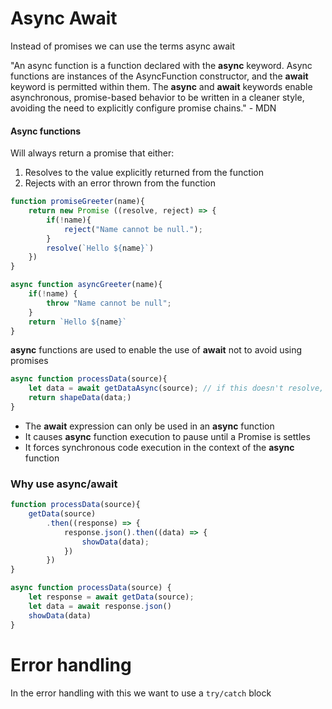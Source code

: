 # Async Await

Instead of promises we can use the terms async await

"An async function is a function declared with the **async** keyword. Async functions are instances of the AsyncFunction constructor, and the **await** keyword is permitted within them. The **async** and **await** keywords enable asynchronous, promise-based behavior to be written in a cleaner style, avoiding the need to explicitly configure promise chains." - MDN

#### Async functions

Will always return a promise that either:

1. Resolves to the value explicitly returned from the function
2. Rejects with an error thrown from the function

```js
function promiseGreeter(name){
    return new Promise ((resolve, reject) => {
        if(!name){
            reject("Name cannot be null.");
        }
        resolve(`Hello ${name}`)
    })
}
```

```js
async function asyncGreeter(name){
    if(!name) {
        throw "Name cannot be null";
    }
    return `Hello ${name}`
}
```



**async** functions are used to enable the use of **await** not to avoid using promises

```js
async function processData(source){
    let data = await getDataAsync(source); // if this doesn't resolve, throws error
    return shapeData(data;)
}
```

* The **await** expression can only be used in an **async** function
* It causes **async** function execution to pause until a Promise is settles
* It forces synchronous code execution in the context of the **async** function

### Why use async/await

```js
function processData(source){
    getData(source)
        .then((response) => {
        	response.json().then((data) => {
                showData(data);
            })
    	})
}
```

```js
async function processData(source) {
    let response = await getData(source);
    let data = await response.json()
    showData(data)
}
```



# Error handling

In the error handling with this we want to use a `try/catch` block